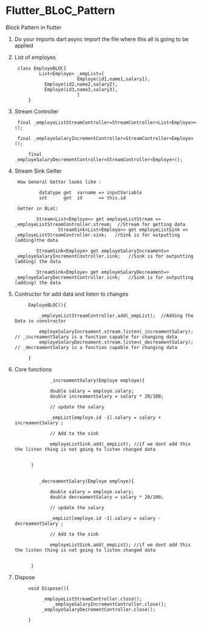# Flutter_BLoC_Pattern

Block Pattern in flutter


1. Do your imports 
		dart:async
		import the file where this all is going to be applied

2. List of employes
		
		class EmployeBLOC{
			    List<Employe> _empList=[
                              Employe(id1,name1,salary1),
			      Employe(id2,name2,salary2),
		  	      Employe(id3,name3,salary3),
                              ]
			}


3. Stream Controller

		final _employeListStreamController=StreamController<List<Employe>>();

		final _employeSalaryIncrementController=StreamController<Employe>(); 

         	final _employeSalaryDecrementController=StreamController<Employe>();


4. Stream Sink Getter

		How General Getter looks like :

				datatype get  varname => inputVariable
				int      get  id      => this.id
                
		Getter in BLoC:

		       Stream<List<Employe>> get employeListStream => _employeListStreamController.stream;  //Stream for getting data
                       StreamSink<List<Employe>> get employeListSink => _employeListStreamController.sink;   //Sink is for outputting (adding)the data

		       StreamSink<Employe> get employeSalaryIncreament=> _employeSalaryIncrementController.sink;   //Sink is for outputting (adding) the data
			
		       StreamSink<Employe> get employeSalaryDecreament=> _employeSalaryDecrementController.sink;   //Sink is for outputting (adding) the data


5. Contructor for add data and listen to changes 

			EmployeBLOC(){
				
				_employeListStreamController.add(_empList);  //Adding the Data in constructor	

				employeSalaryIncreament.stream.listen(_increamentSalary);   // _increamentSalary is a function capable for changing data
				employeSalaryDecreament.stream.listen(_decreamentSalary);   // _decreamentSalary is a function capable for changing data			
	
			}


6. Core functions

                    _increamentSalary(Employe employe){
				
					double salary = employe.salary;
					double increamentSalary = salary * 20/100;

					// update the salary	
					
					_empList[employe.id -1].salary = salary + increamentSalary ;

					// Add to the sink 

					employeListSink.add(_empList); //if we dont add this the listen thing is not going to listen changed data
									

		     }


        	    _decreamentSalary(Employe employe){
				
					double salary = employe.salary;
					double decreamentSalary = salary * 20/100;

					// update the salary	
					
					_empList[employe.id -1].salary = salary - decreamentSalary ;

					// Add to the sink 

					employeListSink.add(_empList); //if we dont add this the listen thing is not going to listen changed data
			

		     }

7. Dispose



			void Dispose(){
					
				 _employeListStreamController.close();
 			         _employeSalaryIncrementController.close(); 
 				 _employeSalaryDecrementController.close();	
			
			}
